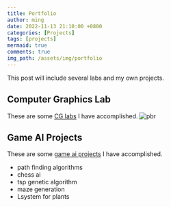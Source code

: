 ```yaml
---
title: Portfolio
author: ming
date: 2022-11-13 21:10:00 +0800
categories: [Projects]
tags: [projects]     
mermaid: true
comments: true
img_path: /assets/img/portfolio
---
```

This post will include several labs and my own projects.

## Computer Graphics Lab
These are some [CG labs](/posts/cgLab) I have accomplished.
![pbr](aaa.png)

## Game AI Projects
These are some [game ai projects](/posts/gameai) I have accomplished.
- path finding algorithms
- chess ai
- tsp genetic algorithm
- maze generation
- Lsystem for plants  